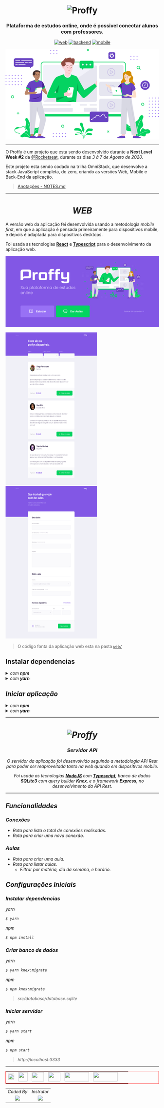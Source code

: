 <!-- VARS -->

[logo-url]: https://camo.githubusercontent.com/74c8681f6d4521903b63e79173a72f0b849243be/68747470733a2f2f692e696d6775722e636f6d2f73356c546465502e706e67
[web-badge]: https://img.shields.io/badge/WEB-6842C2?logo=typescript&logoColor=47248F&label=Proffy&labelColor=6842C2&style=for-the-badge
[backend-badge]: https://img.shields.io/badge/BACKEND-04D361?logo=Node.js&logoColor=03A14A&label=Proffy&labelColor=04D361&style=for-the-badge
[mobile-badge]: https://img.shields.io/badge/MOBILE-494949?logo=react&logoColor=161616&label=Proffy&labelColor=494949&style=for-the-badge

<!-- VARS -->

<div align="center">

# ![Proffy][logo-url]

### Plataforma de estudos online, onde é possivel conectar alunos com professores.

[![web][web-badge]](#web)
[![backend][backend-badge]](server)
[![mobile][mobile-badge]](mobile)

![](.github/docs/img/landing.svg)

</div>

---

O Proffy é um projeto que esta sendo desenvolvido durante a **Next Level Week #2** da [@Rocketseat](https://github.com/Rocketseat), durante os dias _3 à 7 de Agosto de 2020_.

Este projeto esta sendo codado na trilha OmniStack, que desenvolve a stack JavaScript completa, do zero, criando as versões Web, Mobile e Back-End da aplicação.

> [Anotações - NOTES.md](NOTES.md)

---

<div align="center">

# _**WEB**_

</div>

A versão web da aplicação fei desenvolvida usando a metodologia _mobile first_, em que a aplicação é pensada primeiramente para dispositivos mobile, e depois é adaptada para dispositivos desktops.

Foi usada as tecnologias [**React**](https://reactjs.org/) e [**Typescript**](https://www.typescriptlang.org/) para o desenvolvimento da aplicação web.

<img src=".github/docs/screenshots/web/home.png" width="600" />

<img src=".github/docs/screenshots/web/study.png" width="300" height="500" /> <img src=".github/docs/screenshots/web/cadastro.png" width="300" height="500" >

> O código fonta da aplicação web esta na pasta [`web/`](web/)

## Instalar dependencias

<details>
  <summary><i>com <strong>npm</strong><i></summary>
  
  ```bash
  $ npm install
  ```
</details>
<details>
  <summary><i>com <strong>yarn</strong><i></summary>
  
  ```bash
  $ yarn
  ```
</details>

## Iniciar aplicação

<details>
  <summary><i>com <strong>npm</strong><i></summary>
  
  ```bash
  $ npm start
  ```
</details>
<details>
  <summary><i>com <strong>yarn</strong><i></summary>
  
  ```bash
  $ yarn starts
  ```
</details>

---

<div align="center">

# ![Proffy](https://camo.githubusercontent.com/74c8681f6d4521903b63e79173a72f0b849243be/68747470733a2f2f692e696d6775722e636f6d2f73356c546465502e706e67)

### _Servidor **API**_

O servidor da aplicação foi desenvolvido seguindo a metodologia _API Rest_ para poder ser reaproveitada tanto na web quando em dispositivos mobile.

Foi usada as tecnologias [**NodeJS**](https://nodejs.org/) com [**Typescript**](https://www.typescriptlang.org/), banco de dados [**SQLite3**](https://sqlite.org/) com query builder [**Knex**](http://knexjs.org/), e o framework [**Express**](http://expressjs.com/), no desenvolvimento da API Rest.

</div>

---

## **Funcionalidades**

### Conexões

- _Rota para lista o total de conexões realisadas._
- _Rota para criar uma nova conexão._

### Aulas

- _Rota para criar uma aula._
- _Rota para listar aulas._
  - _Filtrar por matéria, dia da semana, e horário._

## **Configurações Iniciais**

### Instalar dependencias

_yarn_

```bash
$ yarn
```

_npm_

```bash
$ npm install
```

### Criar banco de dados

_yarn_

```bash
$ yarn knex:migrate
```

_npm_

```bash
$ npm knex:migrate
```

> _src/database/database.sqlite_

### Iniciar servidor

_yarn_

```bash
$ yarn start
```

_npm_

```bash
$ npm start
```

> _http://localhost:3333_

---

<div align="center">

<table style="border: 1px solid red;">
<tr align="center">

<td><img src="https://external-content.duckduckgo.com/iu/?u=https%3A%2F%2Ffacebook.github.io%2Freact%2Ffavicon.ico&f=1&nofb=1" width="100%" height="100%" /></td>
<td><img src="https://external-content.duckduckgo.com/iu/?u=http%3A%2F%2Fwww.software-architects.com%2Fcontent%2Fimages%2Fblog%2F2016%2F12%2Ftypescript-logo.png&f=1&nofb=1" width="30" height="30" /></td>
<td><img src="https://external-content.duckduckgo.com/iu/?u=http%3A%2F%2Fupload.wikimedia.org%2Fwikipedia%2Fcommons%2Fthumb%2F9%2F97%2FSqlite-square-icon.svg%2F256px-Sqlite-square-icon.svg.png&f=1&nofb=1" width="40" height="30" /></td>
<td><img src="https://external-content.duckduckgo.com/iu/?u=https%3A%2F%2Fd2eip9sf3oo6c2.cloudfront.net%2Ftags%2Fimages%2F000%2F000%2F256%2Ffull%2Fnodejslogo.png&f=1&nofb=1" width="40" height="30" /></td>
<td><img src="https://external-content.duckduckgo.com/iu/?u=https%3A%2F%2Fknexjs.org%2Fassets%2Fimages%2Fknex.png&f=1&nofb=1" width="80" height="30" /></td>
<td><img src="https://external-content.duckduckgo.com/iu/?u=https%3A%2F%2Fgeekflare.com%2Fwp-content%2Fuploads%2F2019%2F04%2Fexpress-routing-logo-65137ed3c844d05124dcfdab28263c21-ec9c1-e1554576195344.png&f=1&nofb=1" width="80" height="30" /></td>
<td></td>
<td></td>

</tr>
</table>

<table>
  <tr align="center">
    <td>Coded By</td><td>Instrutor</td>
  </tr>
  <tr align="center">
    <td>
      <a href="https://github.com/mateusfg7">
        <img src="https://avatars1.githubusercontent.com/u/40613276?v=4" width 
        ="100" />
      </a>
    </td>
    <td>
      <a href="https://github.com/diego3g">
        <img src="https://avatars2.githubusercontent.com/u/2254731?v=4" width 
        ="100" />
      </a>
    </td>
  </tr>
</table>

</div>
